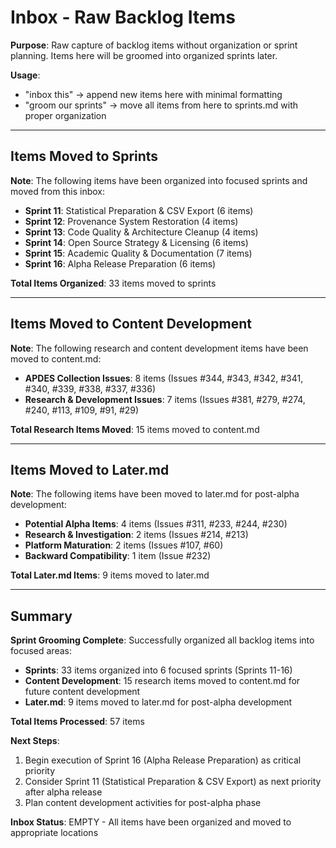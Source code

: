 # Inbox - Raw Backlog Items

**Purpose**: Raw capture of backlog items without organization or sprint planning. Items here will be groomed into organized sprints later.

**Usage**:

- "inbox this" → append new items here with minimal formatting
- "groom our sprints" → move all items from here to sprints.md with proper organization

---

## Items Moved to Sprints

**Note**: The following items have been organized into focused sprints and moved from this inbox:

- **Sprint 11**: Statistical Preparation & CSV Export (6 items)
- **Sprint 12**: Provenance System Restoration (4 items)
- **Sprint 13**: Code Quality & Architecture Cleanup (4 items)
- **Sprint 14**: Open Source Strategy & Licensing (6 items)
- **Sprint 15**: Academic Quality & Documentation (7 items)
- **Sprint 16**: Alpha Release Preparation (6 items)

**Total Items Organized**: 33 items moved to sprints

---

## Items Moved to Content Development

**Note**: The following research and content development items have been moved to content.md:

- **APDES Collection Issues**: 8 items (Issues #344, #343, #342, #341, #340, #339, #338, #337, #336)
- **Research & Development Issues**: 7 items (Issues #381, #279, #274, #240, #113, #109, #91, #29)

**Total Research Items Moved**: 15 items moved to content.md

---

## Items Moved to Later.md

**Note**: The following items have been moved to later.md for post-alpha development:

- **Potential Alpha Items**: 4 items (Issues #311, #233, #244, #230)
- **Research & Investigation**: 2 items (Issues #214, #213)
- **Platform Maturation**: 2 items (Issues #107, #60)
- **Backward Compatibility**: 1 item (Issue #232)

**Total Later.md Items**: 9 items moved to later.md

---

## Summary

**Sprint Grooming Complete**: Successfully organized all backlog items into focused areas:

- **Sprints**: 33 items organized into 6 focused sprints (Sprints 11-16)
- **Content Development**: 15 research items moved to content.md for future content development
- **Later.md**: 9 items moved to later.md for post-alpha development

**Total Items Processed**: 57 items

**Next Steps**: 
1. Begin execution of Sprint 16 (Alpha Release Preparation) as critical priority
2. Consider Sprint 11 (Statistical Preparation & CSV Export) as next priority after alpha release
3. Plan content development activities for post-alpha phase

**Inbox Status**: EMPTY - All items have been organized and moved to appropriate locations